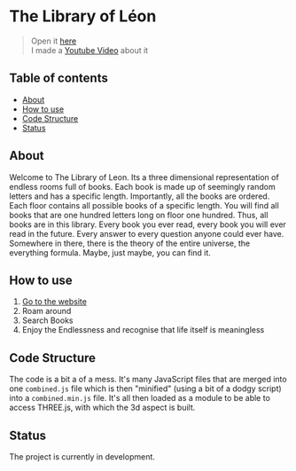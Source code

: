 # The Library of Léon
> Open it [here](https://noel-friedrich.de/lol/)  
> I made a [Youtube Video](https://www.youtube.com/watch?v=r8bN0VGOZ_Q) about it

## Table of contents
* [About](#about)
* [How to use](#how-to-use)
* [Code Structure](#code-structure)
* [Status](#status)

## About
Welcome to The Library of Leon. Its a three dimensional representation of endless rooms full of books. Each book is made up of seemingly random letters and has a specific length. Importantly, all the books are ordered. Each floor contains all possible books of a specific length. You will find all books that are one hundred letters long on floor one hundred. Thus, all books are in this library. Every book you ever read, every book you will ever read in the future. Every answer to every question anyone could ever have. Somewhere in there, there is the theory of the entire universe, the everything formula. Maybe, just maybe, you can find it.

## How to use
1. [Go to the website](https://noel-friedrich.de/lol/)
2. Roam around
3. Search Books
4. Enjoy the Endlessness and recognise that life itself is meaningless

## Code Structure

The code is a bit a of a mess. It's many JavaScript files that are merged into one `combined.js` file
which is then "minified" (using a bit of a dodgy script) into a `combined.min.js` file. It's all
then loaded as a module to be able to access THREE.js, with which the 3d aspect is built.

## Status
The project is currently in development.
